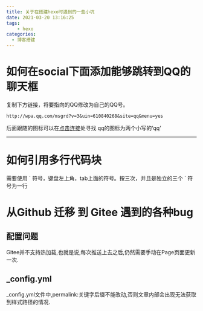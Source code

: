 ```yaml
---
title: 关于在搭建hexo时遇到的一些小坑
date: 2021-03-20 13:16:25
tags: 
    - hexo
categories:
  - 博客搭建
---
```


# 如何在social下面添加能够跳转到QQ的聊天框

复制下方链接，将要指向的QQ修改为自己的QQ号。
``` 
http://wpa.qq.com/msgrd?v=3&uin=610840268&site=qq&menu=yes 
```
后面跟随的图标可以在[点击连接](https://fontawesome.com/icons?from=io)处寻找
qq的图标为两个小写的‘qq’

<!-- more -->
---

# 如何引用多行代码块
需要使用  \`  符号，键盘左上角，tab上面的符号。按三次，并且是独立的三个  \`  符号为一行

# 从Github 迁移 到 Gitee 遇到的各种bug
## 配置问题
Gitee并不支持热加载,也就是说,每次推送上去之后,仍然需要手动在Page页面更新一次.

## _config.yml
_config.yml文件中,permalink:关键字后缀不能改动,否则文章内部会出现无法获取到样式路径的情况.